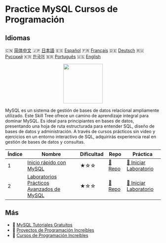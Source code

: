 # Practice MySQL Cursos de Programación

## Idiomas

🇨🇳 [简体中文](README_zh.md) 🇯🇵 [日本語](README_ja.md) 🇪🇸 [Español](README_es.md) 🇫🇷 [Français](README_fr.md) 🇩🇪 [Deutsch](README_de.md) 🇷🇺 [Русский](README_ru.md) 🇰🇷 [한국어](README_ko.md) 🇧🇷 [Português](README_pt.md) 🇺🇸 [English](README.md) 

<div align="center">
<img width="128px" src="https://file.labex.io/path/3JJy1bOBmUoZ.png">
</div>

MySQL es un sistema de gestión de bases de datos relacional ampliamente utilizado. Este Skill Tree ofrece un camino de aprendizaje integral para dominar MySQL. Es ideal para principiantes en bases de datos, presentando una hoja de ruta estructurada para entender SQL, diseño de bases de datos y administración. A través de cursos prácticos sin video y ejercicios en un entorno interactivo de SQL, adquirirás experiencia real en gestión de bases de datos y consultas.

|   Índice | Nombre                                                                                                 | Dificultad   | Repo                                                                   | Práctica                                                                            |
|----------|--------------------------------------------------------------------------------------------------------|--------------|------------------------------------------------------------------------|-------------------------------------------------------------------------------------|
|        1 | [Inicio rápido con MySQL](https://labex.io/es/courses/quick-start-with-mysql)                          | ★☆☆          | [🔗 Repo](https://github.com/labex-labs/quick-start-with-mysql)        | [🚀 Iniciar Laboratorio](https://labex.io/es/courses/quick-start-with-mysql)        |
|        2 | [Laboratorios Prácticos Avanzados de MySQL](https://labex.io/es/courses/advanced-mysql-practical-labs) | ★☆☆          | [🔗 Repo](https://github.com/labex-labs/advanced-mysql-practical-labs) | [🚀 Iniciar Laboratorio](https://labex.io/es/courses/advanced-mysql-practical-labs) |

## Más

- 🔗 [MySQL Tutoriales Gratuitos](https://github.com/labex-labs/mysql-free-tutorials)
- 🔗 [Proyectos de Programación Increíbles](https://github.com/labex-labs/awesome-programming-projects)
- 🔗 [Cursos de Programación Increíbles](https://github.com/labex-labs/awesome-programming-courses)

